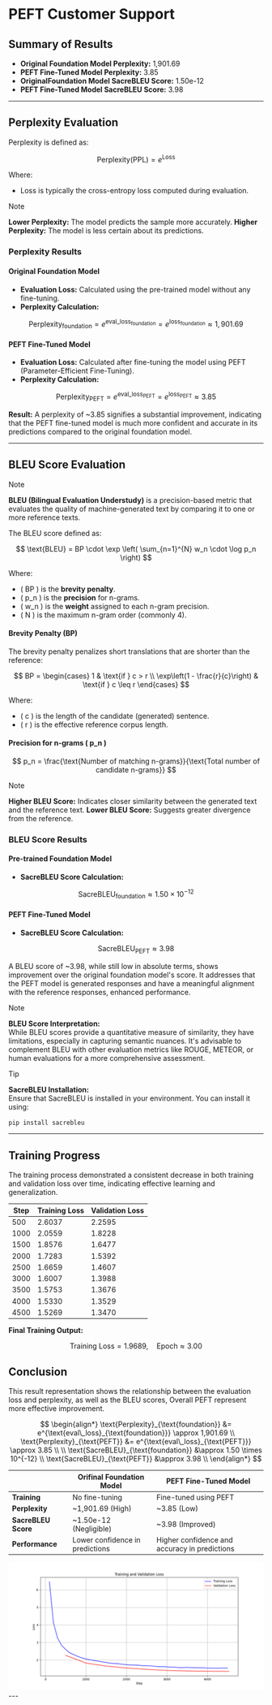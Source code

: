 # PEFT Customer Support

## Summary of Results

- **Original Foundation Model Perplexity:** 1,901.69
- **PEFT Fine-Tuned Model Perplexity:** 3.85
- **OriginalFoundation Model SacreBLEU Score:** 1.50e-12
- **PEFT Fine-Tuned Model SacreBLEU Score:** 3.98

---

## Perplexity Evaluation
Perplexity is defined as:

$$
\text{Perplexity} (\text{PPL}) = e^{\text{Loss}}
$$

Where:
- $\text{Loss}$ is typically the cross-entropy loss computed during evaluation.

> [!NOTE]
> **Lower Perplexity:** The model predicts the sample more accurately.
> **Higher Perplexity:** The model is less certain about its predictions.

### Perplexity Results

#### Original Foundation Model

- **Evaluation Loss:** Calculated using the pre-trained model without any fine-tuning.
- **Perplexity Calculation:**

$$
\text{Perplexity}_{\text{foundation}} = e^{\text{eval\_loss}_{\text{foundation}}} = e^{\text{loss}_{\text{foundation}}} \approx 1,901.69
$$

#### PEFT Fine-Tuned Model

- **Evaluation Loss:** Calculated after fine-tuning the model using PEFT (Parameter-Efficient Fine-Tuning).
- **Perplexity Calculation:**

$$
\text{Perplexity}_{\text{PEFT}} = e^{\text{eval\_loss}_{\text{PEFT}}} = e^{\text{loss}_{\text{PEFT}}} \approx 3.85
$$

**Result:** A perplexity of ~3.85 signifies a substantial improvement, indicating that the PEFT fine-tuned model is much more confident and accurate in its predictions compared to the original foundation model.

---

## BLEU Score Evaluation
> [!NOTE]
> **BLEU (Bilingual Evaluation Understudy)** is a precision-based metric that evaluates the quality of machine-generated text by comparing it to one or more reference texts.

The BLEU score defined as:

$$
\text{BLEU} = BP \cdot \exp \left( \sum_{n=1}^{N} w_n \cdot \log p_n \right)
$$

Where:
- \( BP \) is the **brevity penalty**.
- \( p_n \) is the **precision** for n-grams.
- \( w_n \) is the **weight** assigned to each n-gram precision.
- \( N \) is the maximum n-gram order (commonly 4).

#### Brevity Penalty (BP)

The brevity penalty penalizes short translations that are shorter than the reference:

$$
BP =
\begin{cases} 
1 & \text{if } c > r \\
\exp\left(1 - \frac{r}{c}\right) & \text{if } c \leq r 
\end{cases}
$$

Where:
- \( c \) is the length of the candidate (generated) sentence.
- \( r \) is the effective reference corpus length.

#### Precision for n-grams \( p_n \)

$$
p_n = \frac{\text{Number of matching n-grams}}{\text{Total number of candidate n-grams}}
$$

> [!NOTE]
> **Higher BLEU Score:** Indicates closer similarity between the generated text and the reference text.
> **Lower BLEU Score:** Suggests greater divergence from the reference.

### BLEU Score Results

#### Pre-trained Foundation Model

- **SacreBLEU Score Calculation:**

$$
\text{SacreBLEU}_{\text{foundation}} \approx 1.50 \times 10^{-12}
$$


#### PEFT Fine-Tuned Model

- **SacreBLEU Score Calculation:**

$$
\text{SacreBLEU}_{\text{PEFT}} \approx 3.98
$$

A BLEU score of ~3.98, while still low in absolute terms, shows improvement over the original foundation model's score. It addresses that the PEFT model is generated responses and have a meaningful alignment with the reference responses, enhanced performance.


> [!NOTE]  
> **BLEU Score Interpretation:**  
> While BLEU scores provide a quantitative measure of similarity, they have limitations, especially in capturing semantic nuances. It's advisable to complement BLEU with other evaluation metrics like ROUGE, METEOR, or human evaluations for a more comprehensive assessment.

> [!TIP]  
> **SacreBLEU Installation:**  
> Ensure that SacreBLEU is installed in your environment. You can install it using:
> 
> ```bash
> pip install sacrebleu
> ```

---

## Training Progress

The training process demonstrated a consistent decrease in both training and validation loss over time, indicating effective learning and generalization.

| Step | Training Loss | Validation Loss |
|------|---------------|------------------|
| 500  | 2.6037        | 2.2595           |
| 1000 | 2.0559        | 1.8228           |
| 1500 | 1.8576        | 1.6477           |
| 2000 | 1.7283        | 1.5392           |
| 2500 | 1.6659        | 1.4607           |
| 3000 | 1.6007        | 1.3988           |
| 3500 | 1.5753        | 1.3676           |
| 4000 | 1.5330        | 1.3529           |
| 4500 | 1.5269        | 1.3470           |

**Final Training Output:**

$$
\text{Training Loss} = 1.9689, \quad \text{Epoch} \approx 3.00
$$


## Conclusion

This result representation shows the relationship between the evaluation loss and perplexity, as well as the BLEU scores, Overall PEFT represent more effective improvement.

$$
\begin{align*}
\text{Perplexity}_{\text{foundation}} &= e^{\text{eval\_loss}_{\text{foundation}}} \approx 1,901.69 \\
\text{Perplexity}_{\text{PEFT}} &= e^{\text{eval\_loss}_{\text{PEFT}}} \approx 3.85 \\
\\
\text{SacreBLEU}_{\text{foundation}} &\approx 1.50 \times 10^{-12} \\
\text{SacreBLEU}_{\text{PEFT}} &\approx 3.98 \\
\end{align*}
$$



|                 | Orifinal Foundation Model              | PEFT Fine-Tuned Model       |
|-----------------------|-------------------------------|------------------------------|
| **Training**          | No fine-tuning                | Fine-tuned using PEFT         |
| **Perplexity**        | ~1,901.69 (High)              | ~3.85 (Low)                   |
| **SacreBLEU Score**   | ~1.50e-12 (Negligible)        | ~3.98 (Improved)              |
| **Performance**       | Lower confidence in predictions | Higher confidence and accuracy in predictions |

<div style="text-align:center">
    <img src="training_and_validation_loss_plot.png" alt="Result">
</div>
---
